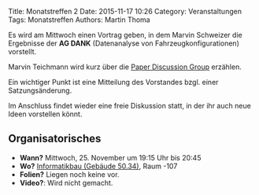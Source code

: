 Title: Monatstreffen 2
Date: 2015-11-17 10:26
Category: Veranstaltungen
Tags: Monatstreffen
Authors: Martin Thoma

Es wird am Mittwoch einen Vortrag geben, in dem Marvin Schweizer die Ergebnisse
der **AG DANK** (Datenanalyse von Fahrzeugkonfigurationen) vorstellt.

Marvin Teichmann wird kurz über die [Paper Discussion Group](http://ml-ka.de/paper-discussion-group/)
erzählen.

Ein wichtiger Punkt ist eine Mitteilung des Vorstandes bzgl. einer
Satzungsänderung.

Im Anschluss findet wieder eine freie Diskussion statt, in der ihr auch neue
Ideen vorstellen könnt.


## Organisatorisches

* **Wann?** Mittwoch, 25. November um 19:15 Uhr bis 20:45
* **Wo?** [Informatikbau (Gebäude 50.34)](https://www.kithub.de/map/2221), Raum -107
* **Folien?** Liegen noch keine vor.
* **Video?**: Wird nicht gemacht.
